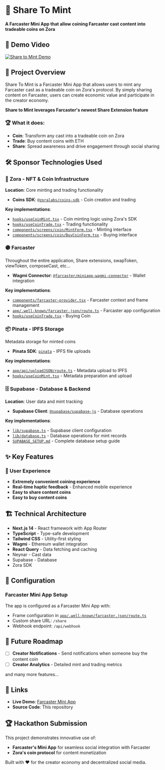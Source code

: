 # 🚀 Share To Mint

**A Farcaster Mini App that allow coining Farcaster cast content into tradeable coins on Zora**

## 🎥 Demo Video

[![Share to Mint Demo](https://img.youtube.com/vi/_wyEmsB5Lo0/0.jpg)](https://youtu.be/_wyEmsB5Lo0?si=nxIiBqyRnWoQ89Da)


## 🎯 Project Overview

Share To Mint is a Farcaster Mini App that allows users to mint any Farcaster cast as a tradeable coin on Zora's protocol. By simply sharing content on Farcaster, users can create economic value and participate in the creator economy.

**Share to Mint leverages Farcaster's newest Share Extension feature**

### 🏆 What it does:
- **Coin**: Transform any cast into a tradeable coin on Zora
- **Trade**: Buy content coins with ETH
- **Share**: Spread awareness and drive engagement through social sharing

## 🛠️ Sponsor Technologies Used

### 🎨 **Zora** - NFT & Coin Infrastructure
**Location**: Core minting and trading functionality
- **Coins SDK**: [`@zoralabs/coins-sdk`](./package.json#L21) - Coin creation and trading

**Key implementations**:
- [`hooks/useCoinMint.tsx`](./hooks/useCoinMint.tsx) - Coin minting logic using Zora's SDK
- [`hooks/useCoinTrade.tsx`](./hooks/useCoinTrade.tsx) - Trading functionality
- [`components/screens/coin/MintForm.tsx`](./components/screens/coin/MintForm.tsx) - Minting interface
- [`components/screens/coin/BuyCoinForm.tsx`](./components/screens/coin/BuyCoinForm.tsx) - Buying interface


### 🟣 **Farcaster**

Throughout the entire application, Share extensions, swapToken, viewToken, composeCast, etc...

- **Wagmi Connector**: [`@farcaster/miniapp-wagmi-connector`](./package.json#L15) - Wallet integration
  
**Key implementations**:
- [`components/farcaster-provider.tsx`](./components/farcaster-provider.tsx) - Farcaster context and frame management
- [`app/.well-known/farcaster.json/route.ts`](./app/.well-known/farcaster.json/route.ts) - Farcaster app configuration
- [`hooks/useCoinTrade.tsx`](./hooks/useCoinTrade.tsx) - Buying Coin

### 📦 **Pinata** - IPFS Storage

Metadata storage for minted coins

- **Pinata SDK**: [`pinata`](./package.json#L24) - IPFS file uploads

**Key implementations**:
- [`app/api/uploadJSON/route.ts`](./app/api/uploadJSON/route.ts) - Metadata upload to IPFS
- [`hooks/useCoinMint.tsx`](./hooks/useCoinMint.tsx#L30-50) - Metadata preparation and upload

### 🗄️ **Supabase** - Database & Backend
**Location**: User data and mint tracking
- **Supabase Client**: [`@supabase/supabase-js`](./package.json#L18) - Database operations

**Key implementations**:
- [`lib/supabase.ts`](./lib/supabase.ts) - Supabase client configuration
- [`lib/database.ts`](./lib/database.ts) - Database operations for mint records
- [`SUPABASE_SETUP.md`](./SUPABASE_SETUP.md) - Complete database setup guide

## ✨ Key Features

### 🎯 User Experience
- **Extremely convenient coining experience**
- **Real-time haptic feedback** - Enhanced mobile experience
- **Easy to share content coins** 
- **Easy to buy content coins**

## 🏗️ Technical Architecture

- **Next.js 14** - React framework with App Router
- **TypeScript** - Type-safe development
- **Tailwind CSS** - Utility-first styling
- **Wagmi** - Ethereum wallet integration
- **React Query** - Data fetching and caching
- Neynar - Cast data
- Supabase - Database
- Zora SDK

## 🔧 Configuration

### Farcaster Mini App Setup
The app is configured as a Farcaster Mini App with:
- Frame configuration in [`app/.well-known/farcaster.json/route.ts`](./app/.well-known/farcaster.json/route.ts)
- Custom share URL: `/share`
- Webhook endpoint: `/api/webhook`

## 🎯 Future Roadmap

- [ ] **Creator Notifications** - Send notifications when someone buy the content coin
- [ ] **Creator Analytics** - Detailed mint and trading metrics

and many more features...

## 🔗 Links

- **Live Demo**: [Farcaster Mini App](https://farcaster.xyz/miniapps/2rzmuYxkv2ZP/share-to-mint)
- **Source Code**: This repository

## 🏆 Hackathon Submission

This project demonstrates innovative use of:
- **Farcaster's Mini App** for seamless social integration with Farcaster
- **Zora's coin protocol** for content monetization

Built with ❤️ for the creator economy and decentralized social media.
